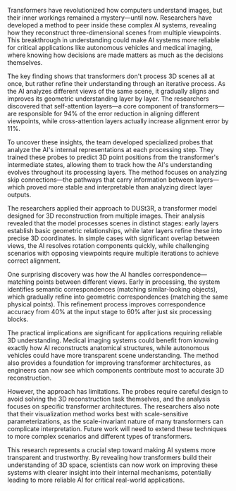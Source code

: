 Transformers have revolutionized how computers understand images, but their inner workings remained a mystery—until now. Researchers have developed a method to peer inside these complex AI systems, revealing how they reconstruct three-dimensional scenes from multiple viewpoints. This breakthrough in understanding could make AI systems more reliable for critical applications like autonomous vehicles and medical imaging, where knowing how decisions are made matters as much as the decisions themselves.

The key finding shows that transformers don't process 3D scenes all at once, but rather refine their understanding through an iterative process. As the AI analyzes different views of the same scene, it gradually aligns and improves its geometric understanding layer by layer. The researchers discovered that self-attention layers—a core component of transformers—are responsible for 94% of the error reduction in aligning different viewpoints, while cross-attention layers actually increase alignment error by 11%.

To uncover these insights, the team developed specialized probes that analyze the AI's internal representations at each processing step. They trained these probes to predict 3D point positions from the transformer's intermediate states, allowing them to track how the AI's understanding evolves throughout its processing layers. The method focuses on analyzing skip connections—the pathways that carry information between layers—which proved more stable and interpretable than analyzing direct layer outputs.

The researchers applied their approach to DUSt3R, a transformer model designed for 3D reconstruction from multiple images. Their analysis revealed that the model processes scenes in distinct stages: early layers establish basic geometric relationships, while later layers refine these into precise 3D coordinates. In simple cases with significant overlap between views, the AI resolves rotation components quickly, while challenging scenarios with opposing viewpoints require multiple iterations to achieve correct alignment.

One surprising discovery was how the AI handles correspondence—matching points between different views. Early in processing, the system identifies semantic correspondences (matching similar-looking objects), which gradually refine into geometric correspondences (matching the same physical points). This refinement process improves correspondence accuracy from 40% at the input stage to 60% after just six processing blocks.

The practical implications are significant for applications requiring reliable 3D understanding. Medical imaging systems could benefit from knowing exactly how AI reconstructs anatomical structures, while autonomous vehicles could have more transparent scene understanding. The method also provides a foundation for improving transformer architectures, as engineers can now see which components contribute most to accurate 3D reconstruction.

However, the approach has limitations. The probes require careful design to avoid solving the 3D reconstruction task themselves, and the analysis focuses on specific transformer architectures. The researchers also note that their visualization method works best with scale-sensitive parameterizations, as the scale-invariant nature of many transformers can complicate interpretation. Future work will need to extend these techniques to more complex scenarios and different types of transformers.

This research represents a crucial step toward making AI systems more transparent and trustworthy. By revealing how transformers build their understanding of 3D space, scientists can now work on improving these systems with clearer insight into their internal mechanisms, potentially leading to more reliable AI for critical real-world applications.